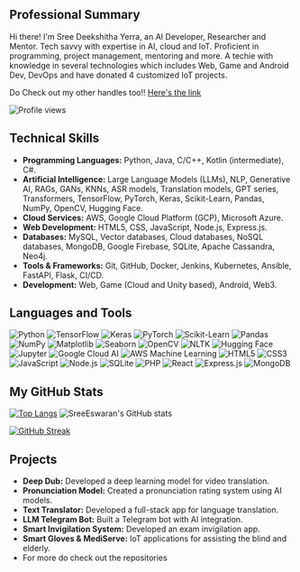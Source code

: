 ## Professional Summary
Hi there!
I'm Sree Deekshitha Yerra, an AI Developer, Researcher and Mentor. Tech savvy with expertise in AI, cloud and IoT. Proficient in programming, project management, mentoring and more. A techie with knowledge in several technologies which includes Web, Game and Android Dev, DevOps and have donated 4 customized IoT projects.

Do Check out my other handles too!! [Here's the link](https:linktr.ee/SreeEswaran) 
<!--![Profile views](https://shields.io/badge/dynamic/json?color=green&label=Profile%20views&query=value&url=https://api.github.com/repos/SreeEswaran/SreeEswaran/views)-->
<!--![Profile views](http://hits.dwyl.com/SreeEswaran/SreeEswaran.svg)-->
![Profile  views](https://komarev.com/ghpvc/?username=SreeEswaran&label=Profile%20views&color=blue&style=for-the-badge)

<!--## Professional Experience
- **AI and ML Intern**
  - Enligence Technologies
  - Specializing in project leadership and model development.
- **Research Intern**
  - Enligence Technologies
  - Contributing to innovative AI technologies.
- **ECELL Ambassador**
  - Coincient.ai
  - Showcasing marketing expertise and leadership skills.

## Leadership Experience
- **Android Co-Lead**
  - Google Developer Student Clubs VITB
  - Leading Android development projects.
- **Women Techmakers Member**
  - Providing mentorship and attending industry events.
- **Google Developer Groups Member**
  - Enhancing technical skills and networking.-->

## Technical Skills
- **Programming Languages:** Python, Java, C/C++, Kotlin (intermediate), C#.
- **Artificial Intelligence:** Large Language Models (LLMs), NLP, Generative AI, RAGs, GANs, KNNs, ASR models, Translation models, GPT series, Transformers, TensorFlow, PyTorch, Keras, Scikit-Learn, Pandas, NumPy, OpenCV,  Hugging Face.
- **Cloud Services:** AWS, Google Cloud Platform (GCP), Microsoft Azure.
- **Web Development:** HTML5, CSS, JavaScript, Node.js, Express.js.
- **Databases:** MySQL, Vector databases, Cloud databases, NoSQL databases, MongoDB, Google Firebase, SQLite, Apache Cassandra, Neo4j.
- **Tools & Frameworks:** Git, GitHub, Docker, Jenkins, Kubernetes, Ansible, FastAPI, Flask, CI/CD.
- **Development:** Web, Game (Cloud and Unity based), Android, Web3.

<!--
## Languages and Tools

![JavaScript](https://img.shields.io/badge/-JavaScript-F7DF1E?style=flat-square&logo=javascript&logoColor=black)
![Python](https://img.shields.io/badge/-Python-3776AB?style=flat-square&logo=python&logoColor=white)
![Java](https://img.shields.io/badge/-Java-007396?style=flat-square&logo=java&logoColor=white)
![C++](https://img.shields.io/badge/-C++-00599C?style=flat-square&logo=c%2B%2B&logoColor=white)-->


## Languages and Tools

![Python](https://img.shields.io/badge/Python-3776AB?style=for-the-badge&logo=python&logoColor=white)
![TensorFlow](https://img.shields.io/badge/TensorFlow-FF6F00?style=for-the-badge&logo=tensorflow&logoColor=white)
![Keras](https://img.shields.io/badge/Keras-D00000?style=for-the-badge&logo=keras&logoColor=white)
![PyTorch](https://img.shields.io/badge/PyTorch-EE4C2C?style=for-the-badge&logo=pytorch&logoColor=white)
![Scikit-Learn](https://img.shields.io/badge/Scikit--Learn-F7931E?style=for-the-badge&logo=scikit-learn&logoColor=white)
![Pandas](https://img.shields.io/badge/Pandas-150458?style=for-the-badge&logo=pandas&logoColor=white)
![NumPy](https://img.shields.io/badge/NumPy-013243?style=for-the-badge&logo=numpy&logoColor=white)
![Matplotlib](https://img.shields.io/badge/Matplotlib-11557C?style=for-the-badge&logo=matplotlib&logoColor=white)
![Seaborn](https://img.shields.io/badge/Seaborn-3776AB?style=for-the-badge&logo=python&logoColor=white)
![OpenCV](https://img.shields.io/badge/OpenCV-5C3EE8?style=for-the-badge&logo=opencv&logoColor=white)
![NLTK](https://img.shields.io/badge/NLTK-3A76F0?style=for-the-badge&logo=python&logoColor=white)
![Hugging Face](https://img.shields.io/badge/Hugging%20Face-FFAA00?style=for-the-badge&logo=hugging-face&logoColor=black)
![Jupyter](https://img.shields.io/badge/Jupyter-F37626?style=for-the-badge&logo=jupyter&logoColor=white)
![Google Cloud AI](https://img.shields.io/badge/Google%20Cloud%20AI-4285F4?style=for-the-badge&logo=google-cloud&logoColor=white)
![AWS Machine Learning](https://img.shields.io/badge/AWS%20Machine%20Learning-FF9900?style=for-the-badge&logo=amazon-aws&logoColor=white)
![HTML5](https://img.shields.io/badge/HTML5-E34F26?style=for-the-badge&logo=html5&logoColor=white)
![CSS3](https://img.shields.io/badge/CSS3-1572B6?style=for-the-badge&logo=css3&logoColor=white)
![JavaScript](https://img.shields.io/badge/JavaScript-F7DF1E?style=for-the-badge&logo=javascript&logoColor=black)
![Node.js](https://img.shields.io/badge/Node.js-339933?style=for-the-badge&logo=nodedotjs&logoColor=white)
![SQLite](https://img.shields.io/badge/SQLite-003B57?style=for-the-badge&logo=sqlite&logoColor=white)
![PHP](https://img.shields.io/badge/PHP-777BB4?style=for-the-badge&logo=php&logoColor=white)
![React](https://img.shields.io/badge/React-61DAFB?style=for-the-badge&logo=react&logoColor=black)
![Express.js](https://img.shields.io/badge/Express.js-000000?style=for-the-badge&logo=express&logoColor=white)
![MongoDB](https://img.shields.io/badge/MongoDB-47A248?style=for-the-badge&logo=mongodb&logoColor=white)

## My GitHub Stats


 <!--![SreeEswaran's GitHub stats](https://github-readme-stats.vercel.app/api?username=sreeeswaran&show_icons=true&theme=highcontrast)
 
 [![GitHub Streak](https://streak-stats.demolab.com/?user=SreeEswaran&show_icons=true&theme=highcontrast)](https://git.io/streak-stats) 



<!--[![GitHub Streak](https://streak-stats.demolab.com/?user=SreeEswaran&theme=highcontrast)](https://git.io/streak-stats)-->

[![Top Langs](https://github-readme-stats.vercel.app/api/top-langs/?username=sreeeswaran&layout=compact&theme=highcontrast)](https://github.com/sreeeswaran/github-readme-stats) ![SreeEswaran's GitHub stats](https://github-readme-stats.vercel.app/api?username=sreeeswaran&show_icons=true&theme=highcontrast)

[![GitHub Streak](https://streak-stats.demolab.com/?user=SreeEswaran&theme=highcontrast)](https://git.io/streak-stats)


## Projects
- **Deep Dub:** Developed a deep learning model for video translation.
- **Pronunciation Model:** Created a pronunciation rating system using AI models.
- **Text Translator:** Developed a full-stack app for language translation.
- **LLM Telegram Bot:** Built a Telegram bot with AI integration.
- **Smart Invigilation System:** Developed an exam invigilation app.
- **Smart Gloves & MediServe:** IoT applications for assisting the blind and elderly.
- For more do check out the repositories


<!--![SreeEswaran's GitHub stats](https://github-readme-stats.vercel.app/api?username=sreeeswaran&show_icons=true&theme=radical)-->

<!--## Achievements
- Published paper on Springer.
- Recognized as a Google Cloud Innovator and Women Techmaker.
- Finalist in coding competitions and winner of internal hackathons.

## Languages Known
- English, Hindi, Telugu, Tamil.

## Corporate Engagements
- Google, Amazon, AWS, Microsoft, IBM, etc.-->
